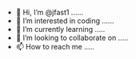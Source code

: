 - 👋 Hi, I’m @jfast1 ......
- 👀 I’m interested in coding ......
- 🌱 I’m currently learning .....
- 💞️ I’m looking to collaborate on .....
- 📫 How to reach me .....

<!---
jfast1/jfast1 is a ✨ special ✨ repository because its `README.md` (this file) appears on your GitHub profile.
You can click the Preview link to take a look at your changes.
--->
